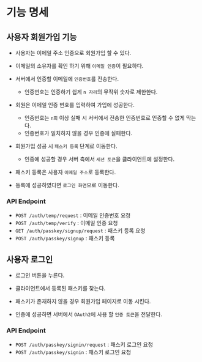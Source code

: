 # 기능 명세

## 사용자 회원가입 기능

* 사용자는 이메일 주소 인증으로 회원가입 할 수 있다.

* 이메일의 소유자를 확인 하기 위해 `이메일 인증`이 필요하다.

* 서버에서 인증할 이메일에 `인증번호`를 전송한다.
  * 인증번호는 인증하기 쉽게 `n 자리`의 무작위 숫자로 제한한다.

* 회원은 이메일 인증 번호를 입력하여 가입에 성공한다.
  * 인증번호는 `n회` 이상 실패 시 서버에서 전송한 인증번호로 인증할 수 없게 막는다.
  * 인증번호가 일치하지 않을 경우 인증에 실패한다.

* 회원가입 성공 시 `패스키 등록` 단계로 이동한다.
  * 인증에 성공할 경우 서버 측에서 `세션 토큰`을 클라이언트에 설정한다.

* 패스키 등록은 사용자 `이메일 주소`로 등록한다.

* 등록에 성공하였다면 `로그인 화면`으로 이동한다.

### API Endpoint
 
* `POST /auth/temp/request` : 이메일 인증번호 요청
* `POST /auth/temp/verify` : 이메일 인증 요청
* `GET /auth/passkey/signup/request` : 패스키 등록 요청
* `POST /auth/passkey/signup` : 패스키 등록

## 사용자 로그인

* 로그인 버튼을 누른다.

* 클라이언트에서 등록된 패스키를 찾는다.

* 패스키가 존재하지 않을 경우 회원가입 페이지로 이동 시킨다.

* 인증에 성공하면 서버에서 `OAuth2`에 사용 할 `인증 토큰`을 전달한다.

### API Endpoint

* `POST /auth/passkey/signin/request` : 패스키 로그인 요청
* `POST /auth/passkey/signin` : 패스키 로그인 요청
